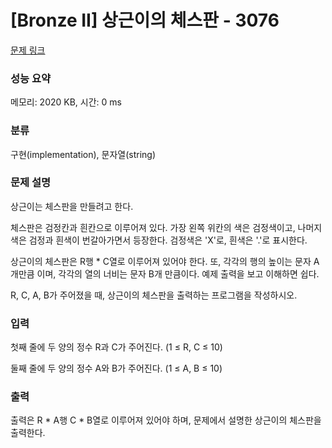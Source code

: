 # [Bronze II] 상근이의 체스판 - 3076 

[문제 링크](https://www.acmicpc.net/problem/3076) 

### 성능 요약

메모리: 2020 KB, 시간: 0 ms

### 분류

구현(implementation), 문자열(string)

### 문제 설명

<p>상근이는 체스판을 만들려고 한다.</p>

<p>체스판은 검정칸과 흰칸으로 이루어져 있다. 가장 왼쪽 위칸의 색은 검정색이고, 나머지 색은 검정과 흰색이 번갈아가면서 등장한다. 검정색은 'X'로, 흰색은 '.'로 표시한다.</p>

<p>상근이의 체스판은 R행 * C열로 이루어져 있어야 한다. 또, 각각의 행의 높이는 문자 A개만큼 이며, 각각의 열의 너비는 문자 B개 만큼이다. 예제 출력을 보고 이해하면 쉽다.</p>

<p>R, C, A, B가 주어졌을 때, 상근이의 체스판을 출력하는 프로그램을 작성하시오.</p>

### 입력 

 <p>첫째 줄에 두 양의 정수 R과 C가 주어진다. (1 ≤ R, C ≤ 10)</p>

<p>둘째 줄에 두 양의 정수 A와 B가 주어진다. (1 ≤ A, B ≤ 10)</p>

### 출력 

 <p>출력은 R * A행 C * B열로 이루어져 있어야 하며, 문제에서 설명한 상근이의 체스판을 출력한다.</p>

